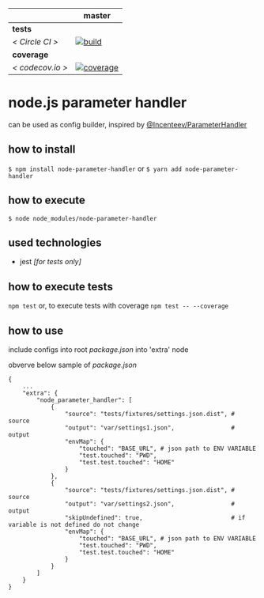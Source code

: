 [circle.ci-master-badge]: https://circleci.com/gh/explore-node-js/node.js-parameter-handler/tree/master.svg?style=svg
[circle.ci-master-link]: https://circleci.com/gh/explore-node-js/node.js-parameter-handler/tree/master
[codecov.io-master-badge]: https://codecov.io/gh/explore-node-js/node.js-parameter-handler/branch/master/graph/badge.svg
[codecov.io-master-link]: https://codecov.io/gh/explore-node-js/node.js-parameter-handler

|                  | master
|---               |---
| __tests__        |
| _< Circle CI >_  | [![build][circle.ci-master-badge]][circle.ci-master-link]
| __coverage__     |
| _< codecov.io >_ | [![coverage][codecov.io-master-badge]][codecov.io-master-link]

# node.js parameter handler
can be used as config builder, inspired by [@Incenteev/ParameterHandler](https://github.com/Incenteev/ParameterHandler)

## how to install
`$ npm install node-parameter-handler` or `$ yarn add node-parameter-handler`

## how to execute
`$ node node_modules/node-parameter-handler`

## used technologies
 * jest _[for tests only]_

## how to execute tests
 `npm test` or, to execute tests with coverage `npm test -- --coverage`

## how to use
include configs into root _package.json_ into 'extra' node

obverve below sample of _package.json_

```
{
    ...
    "extra": {
        "node_parameter_handler": [
            {
                "source": "tests/fixtures/settings.json.dist", # source
                "output": "var/settings1.json",                # output
                "envMap": {
                    "touched": "BASE_URL", # json path to ENV VARIABLE
                    "test.touched": "PWD",
                    "test.test.touched": "HOME"
                }
            },
            {
                "source": "tests/fixtures/settings.json.dist", # source
                "output": "var/settings2.json",                # output
                "skipUndefined": true,                         # if variable is not defined do not change
                "envMap": {
                    "touched": "BASE_URL", # json path to ENV VARIABLE
                    "test.touched": "PWD",
                    "test.test.touched": "HOME"
                }
            }
        ]
    }
}
```

